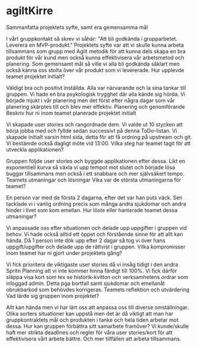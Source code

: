 # agiltKirre

Sammanfatta projektets syfte, samt era gemensamma mål

I vårt gruppkontakt så skrev vi såhär: "Att bli godkända i grupparbetet. Leverera en MVP-produkt." Projektets syfte var att vi skulle kunna arbeta tillsammans som grupp med Agilt metodik för att kunna dels skapa en bra produkt för vår kund men också kunna effektivisera vår arbetsmetod och planering. Som gemensamt mål så ville vi alla bli godkända såklart men också känna oss stolta över vår produkt som vi levererade.
Hur upplevde teamet projektet initialt?

Väldigt bra och positivt inställda. Alla var närvarande och la sina tankar till gruppen. Vi hade en bra psykologisk trygghet där alla kände sig hörda. Vi började mjukt i vår planering men det först efter några dagar som vår planering skärptes till och blev mer effektiv.
Planering och genomförande
Beskriv hur ni inom teamet planerade projektet initialt

Vi skapade user stories och rangordnade dem. Vi valde ut 10 stycken att börja jobba med och fyllde sedan successivt på denna ToDo-listan. Vi skapade initialt varsin html sida, detta för att få ordning på upstream och git. Vi bestämde också dagligt möte vid 13:00.
Vilka steg har teamet tagit för att utveckla applikationen?

Gruppen följde user stories och byggde applikationen efter dessa. Likt en exponentiell kurva så växla vi upp tempot mot slutet och började lösa buggar tillsammans men också i ett snabbare och mer självsäkert tempo.
Teamets utmaningar och lösningar
Vika var de största utmaningarna för teamet?

En person var med de första 2 dagarna, efter det var han puts väck. Sen tacklade vi i vanlig ordning precis som många andra sjukdomar och andra hinder i livet som kom emellan.
Hur löste eller hanterade teamet dessa utmaningar?

Vi anpassade oss efter situationen och delade upp uppgifter i gruppen vid behov. Vi hade också alltid ett öppet och förstående sinne för att allt kan hända. Då 1 person inte dök upp efter 2 dagar så tog vi över hans uppgift/upgifter och delade upp de rättvist i gruppen.
Vilka kompromisser inom teamet har ni gjort under projektets gång?

Vi fick prioritera de viktigaste user stories då vi insåg tidigt i den andra Spritn Planning att vi inte kommer hinna färdigt till 100%. Vi fick därför släppa visa kort som tex se historik-kvitton och verksamhetens ordrar som inloggad admin. Detta pga bortfall samt sjukdomar och emellanåt obrukbarkod som behövdes korrigeras.
Teamets reflektion och utvärdering
Vad lärde sig gruppen inom projektet?

Allt kan hända men vi har lärt oss att anpassa oss till diverse omställningar. Olika sorters situationer kan uppstå men det är då viktigt att man har gruppkontraktets mål och produkten i tanke och hela tiden arbetar mot dessa.
Hur kan gruppen förbättra sitt samarbete framöver?
Vi kunde/skulle haft mer strikta deadlines och regler för våra user stories/kort för att effektivisera vårt arbete bättre. Och mer tillfällen att arbeta tillsammans.
